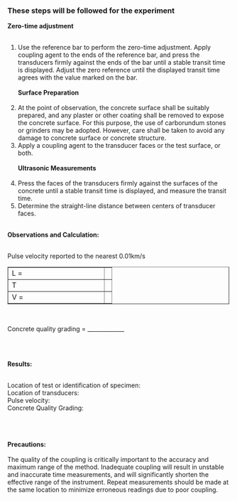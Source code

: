 ### These steps will be followed for the experiment
<strong>Zero-time adjustment </strong><br><br>  
 1.  Use the reference bar to perform the zero-time adjustment. Apply coupling agent to the ends of the reference bar, and press the transducers firmly against the ends of the bar until a stable transit time is displayed. Adjust the zero reference until the displayed transit time agrees with the value marked on the bar.<br><br> 
<strong>Surface Preparation</strong><br><br>
2.  At the point of observation, the concrete surface shall be suitably prepared, and any plaster or other coating shall be removed to expose the concrete surface. For this purpose, the use of carborundum stones or grinders may be adopted. However, care shall be taken to avoid any damage to concrete surface or concrete structure.<br>
3.  Apply a coupling agent to the transducer faces or the test surface, or both.<br><br>
<strong>Ultrasonic Measurements</strong><br><br>
4.  Press the faces of the transducers firmly against the surfaces of the concrete until a stable transit time is displayed, and measure the transit time.<br>
5.  Determine the straight-line distance between centers of transducer faces.<br><br>

<strong>Observations and Calculation:</strong><br><br>

Pulse velocity reported to the nearest 0.01km/s<br>

<table border="1" style="width: 500px">
    <tr >
        <td width="200px">L = </td>
        <td></td>
    </tr>
    <tr >
        <td>T</td>
        <td></td>
    </tr>
    <tr >
        <td>V = </td>
        <td></td>
    </tr>
</table><br>

Concrete quality grading = _____________
 
<br><br> 


<strong>Results:</strong><br><br>

Location of test or identification of specimen:<br>
Location of transducers:<br>
Pulse velocity:<br>
Concrete Quality Grading:<br><br>


<br><br> 
<strong>Precautions:</strong><br><br>
The quality of the coupling is critically important to the accuracy and maximum range of the method. Inadequate coupling will result in unstable and inaccurate time measurements, and will significantly shorten the effective range of the instrument. Repeat measurements should be made at the same location to minimize erroneous readings due to poor coupling.<br><br>